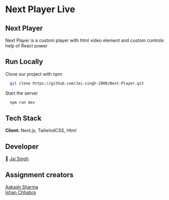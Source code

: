 # Next Player Live

<!-- https://nextplayer.netlify.app/ -->

## Next Player

Next Player is a custom player with html video element and custom controls help of React power


## Run Locally

Clone our project with npm

```bash
  git clone https://github.com/Jai-singh-2000/Next-Player.git
```

Start the server

```bash
  npm run dev
```


## Tech Stack

**Client:** Next.js, TailwindCSS, Html


## Developer

🧠 [Jai Singh](https://github.com/Jai-singh-2000)



## Assignment creators

[Aakash Sharma](https://github.com/9267aakashsharma)\
[Ishan Chhabra](https://github.com/ishan-chhabra)

